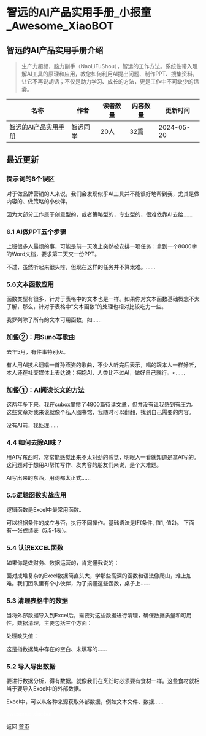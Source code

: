 # 智远的AI产品实用手册_小报童_Awesome_XiaoBOT

## 智远的AI产品实用手册介绍
> 生产力超频，脑力副手（NaoLiFuShou），智远的工作方法。系统性带入理解AI工具的原理和应用，教您如何利用AI提出问题、制作PPT、搜集资料，让它不再说胡话；不仅是助力学习、成长的方法，更是工作中不可缺少的锦囊。  
  


|名称|作者|读者数量|内容数量|更新时间|
|---|---|---|---|---|
|[智远的AI产品实用手册](https://xiaobot.net/p/Z20231215?refer=0b133df9-27dc-423b-8101-639049001c13)|智远同学|20人|32篇|2024-05-20|

## 最近更新
### 提示词的8个误区

对于做品牌营销的人来说，我们会发现似乎AI工具并不能很好地帮到我，尤其是做内容的、做策略的小伙伴。

因为大部分工作属于创意型的，或者策略型的，专业型的，很难依靠AI去给......

### 6.1 AI做PPT五个步骤

上班很多人最烦的事，可能是前一天晚上突然被安排一项任务：拿到一个8000字的Word文档，要求第二天交一份PPT。

不过，虽然听起来很头疼，但现在这样的任务并不算太难。......

### 5.6文本函数应用

函数类型有很多，针对于表格中的文本也是一样。如果你对文本函数基础概念不太了解，那么，针对于表格中“文本函数”的处理也相对比较吃力一些。

我罗列除了所有的文本可用函数，如......

### 加餐②：用Suno写歌曲

去年5月，有件事特别火。

有人用AI技术翻唱一首孙燕姿的歌曲，不少人听完后表示，唱的跟本人一样好听，本人还在社交媒体上表达说：拥抱AI，人类比不过AI，做好自己就行。<......

### 加餐①：AI阅读长文的方法

这两年多下来，我在cubox里攒了4800篇待读文章，但并没有让我感到有压力。这些文章对我来说就像个私人图书馆，我随时可以翻翻，找到自己需要的内容。

没有AI前，我处理......

### 4.4 如何去除AI味？

用AI写东西时，常常能感觉出来不太对劲的感觉，明眼人一看就知道是拿AI写的。这问题对于想用AI帮忙写作、发内容的朋友们来说，是个大难题。

AI写出来的东西，用词都太正式......

### 5.5逻辑函数实战应用

逻辑函数是Excel中最常用函数。

可以根据条件的成立与否，执行不同操作。基础语法是IF(条件, 值1, 值2)。 下面有一张成绩表（5.5-1表）。

### 5.4 认识EXCEL函数

如果你是做财务、数据运营的，肯定懂我说的：

面对成堆复杂的Excel数据简直头大，学那些高深的函数和语法像爬山，难上加难。我们团队里有个小伙伴，为了搞懂这些函数，桌子上......

### 5.3 清理表格中的数据

当将外部数据导入到Excel后，需要对这些数据进行清理，确保数据质量和可用性。数据清理，主要包括三个方面：

处理缺失值：

这是指数据集中存在的空白、未填写的......

### 5.2 导入导出数据

要进行数据分析，得有数据。就像我们在烹饪时必须要有食材一样。这些食材就相当于要导入Excel中的外部数据。

Excel中，可以从各种来源获取外部数据，例如文本文件、数据......


<a href="https://github.com/Reno9527/awesome-xiaobot" style="color: white; text-decoration: none;">awesome-xiaobot</a>

返回 [首页](../README.md)
